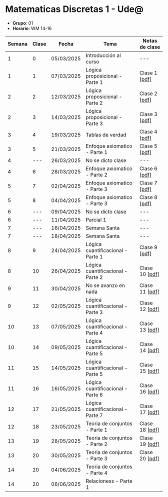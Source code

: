 # Matematicas Discretas 1 - Ude@

* **Grupo**: 01
* **Horario**: WM 14-16


| Semana | Clase | Fecha           | Tema                               | Notas de clase                            |
|--------|-------|-----------------|------------------------------------|-------------------------------------------|
| 1      | 0     | 05/03/2025      | Introducción al curso              | ---                                       |
| 1      | 1     | 07/03/2025      | Lógica proposicional - Parte 1     | Clase 1 [[pdf]](clase1_07-03-2025.pdf)    |
| 2      | 2     | 12/03/2025      | Lógica proposicional - Parte 2     | Clase 2 [[pdf]](clase2_12-03-2025.pdf)    |
| 2      | 3     | 14/03/2025      | Lógica proposicional - Parte 3     | Clase 3 [[pdf]](clase3_14-03-2025.pdf)    |
| 3      | 4     | 19/03/2025      | Tablas de verdad                   | Clase 4 [[pdf]](clase4_19-03-2025.pdf)    |
| 3      | 5     | 21/03/2025      | Enfoque axiomatico - Parte 1       | Clase 5 [[pdf]](clase5_21-03-2025.pdf)    |
| 4      | ---   | 26/03/2025      | No se dicto clase                  | ---                                       |
| 4      | 6     | 28/03/2025      | Enfoque axiomatico - Parte 2       | Clase 6  [[pdf]](clase6_28-03-2025.pdf)   |
| 5      | 7     | 02/04/2025      | Enfoque axiomatico - Parte 3       | Clase 7  [[pdf]](clase7_02-04-2025.pdf)   |
| 5      | 8     | 04/04/2025      | Enfoque axiomatico - Parte 3       | Clase 8  [[pdf]](clase8_04-04-2025.pdf)   |
| 6      | ---   | 09/04/2025      | No se dicto clase                  | ---                                       |
| 6      | ---   | 11/04/2025      | Parcial 1                          | ---                                       |
| 7      | ---   | 16/04/2025      | Semana Santa                       | ---                                       |
| 7      | ---   | 18/04/2025      | Semana Santa                       | ---                                       |
| 8      | 9     | 24/04/2025      | Lógica cuantificacional - Parte 1  | Clase 9  [[pdf]](clase9_23-04-2025.pdf)   |
| 8      | 10    | 26/04/2025      | Lógica cuantificacional - Parte 2  | Clase 10  [[pdf]](clase10_25-04-2025.pdf) |
| 9      | 11    | 30/04/2025      | No se avanzo en nada               | Clase 11  [[pdf]](clase11_30-04-2025.pdf) |
| 9      | 12    | 02/05/2025      | Lógica cuantificacional - Parte 3  | Clase 12  [[pdf]](clase12_02-05-2025.pdf) |
| 10     | 13    | 07/05/2025      | Lógica cuantificacional - Parte 4  | Clase 13  [[pdf]](clase13_07-05-2025.pdf) |
| 10     | 14    | 09/05/2025      | Lógica cuantificacional - Parte 5  | Clase 14  [[pdf]](clase14_09-05-2025.pdf) |
| 11     | 15    | 14/05/2025      | Lógica cuantificacional - Parte 5  | Clase 15  [[pdf]](clase15_14-05-2025.pdf) |
| 11     | 16    | 16/05/2025      | Lógica cuantificacional - Parte 6  | Clase 16  [[pdf]](clase16_16-05-2025.pdf) |
| 12     | 17    | 21/05/2025      | Lógica cuantificacional - Parte 7  | Clase 17  [[pdf]](clase17_21-05-2025.pdf) |
| 12     | 18    | 23/05/2025      | Teoria de conjuntos - Parte 1      | Clase 18 [[pdf]](clase18_23-05-2025.pdf)  |
| 13     | 19    | 28/05/2025      | Teoria de conjuntos - Parte 2      | Clase 19 [[pdf]](clase19_28-05-2025.pdf)  |
| 13     | 20    | 30/05/2025      | Teoria de conjuntos - Parte 3      | Clase 20 [[pdf]](clase20_30-05-2025.pdf)  |
| 14     | 20    | 04/06/2025      | Teoria de conjuntos - Parte 4      |   |
| 14     | 20    | 06/06/2025      | Relacioness - Parte 1              |   |

